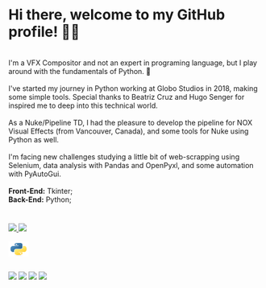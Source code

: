 <h1>
Hi there, welcome to my GitHub profile! 👋👋
</h1>
<br>
I'm a VFX Compositor and not an expert in programing language, but I play around with the fundamentals of Python. 🐍
<br><br>
I've started my journey in Python working at Globo Studios in 2018, making some simple tools. Special thanks to Beatriz Cruz and Hugo Senger for inspired me to deep into this technical world.
<br><br>
As a Nuke/Pipeline TD, I had the pleasure to develop the pipeline for NOX Visual Effects (from Vancouver, Canada), and some tools for Nuke using Python as well.
<br><br>
I'm facing new challenges studying a little bit of web-scrapping using Selenium, data analysis with Pandas and OpenPyxl, and some automation with PyAutoGui.
<br><br>
<b>Front-End:</b> Tkinter;
<br>
<b>Back-End:</b> Python;

  #
<div>
  <a href="https://github.com/danilodelucio">
  <img height="150em" src="https://github-readme-stats.vercel.app/api?username=danilodelucio&show_icons=true&theme=gruvbox&include_all_commits=true&count_private=true"/>
  <img height="150em" src="https://github-readme-stats.vercel.app/api/top-langs/?username=danilodelucio&layout=compact&langs_count=7&theme=gruvbox"/>
</div>
  <div style="display: inline_block"><br>
  <img align="center" alt="Python" height="30" width="40" src="https://raw.githubusercontent.com/devicons/devicon/master/icons/python/python-original.svg">
</div>
 
  ##
<div> 
  <a href="https://www.youtube.com/channel/UCzfhdzdfIB6GHg7tZO9_IiA" target="_blank"><img src="https://img.shields.io/badge/YouTube-FF0000?style=for-the-badge&logo=youtube&logoColor=white" target="_blank"></a>
  <a href="https://www.instagram.com/danilodelucio" target="_blank"><img src="https://img.shields.io/badge/-Instagram-%23E4405F?style=for-the-badge&logo=instagram&logoColor=white" target="_blank"></a>
  <a href = "mailto:danilodelucio@gmail.com"><img src="https://img.shields.io/badge/Gmail-D14836?style=for-the-badge&logo=gmail&logoColor=white" target="_blank"></a>
  <a href="https://www.linkedin.com/in/danilodelucio" target="_blank"><img src="https://img.shields.io/badge/-LinkedIn-%230077B5?style=for-the-badge&logo=linkedin&logoColor=white" target="_blank"></a> 
  
</div>
